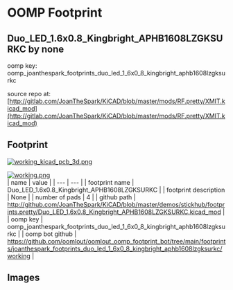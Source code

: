 # OOMP Footprint  
## Duo_LED_1.6x0.8_Kingbright_APHB1608LZGKSURKC  by none  
  
oomp key: oomp_joanthespark_footprints_duo_led_1_6x0_8_kingbright_aphb1608lzgksurkc  
  
source repo at: [http://gitlab.com/JoanTheSpark/KiCAD/blob/master/mods/RF.pretty/XMIT.kicad_mod](http://gitlab.com/JoanTheSpark/KiCAD/blob/master/mods/RF.pretty/XMIT.kicad_mod)  
## Footprint  
  
[![working_kicad_pcb_3d.png](working_kicad_pcb_3d_600.png)](working_kicad_pcb_3d.png)  
  
[![working.png](working_600.png)](working.png)  
| name | value | 
| --- | --- | 
| footprint name | Duo_LED_1.6x0.8_Kingbright_APHB1608LZGKSURKC | 
| footprint description | None | 
| number of pads | 4 | 
| github path | http://github.com/JoanTheSpark/KiCAD/blob/master/demos/stickhub/footprints.pretty/Duo_LED_1.6x0.8_Kingbright_APHB1608LZGKSURKC.kicad_mod | 
| oomp key | oomp_joanthespark_footprints_duo_led_1_6x0_8_kingbright_aphb1608lzgksurkc | 
| oomp bot github | https://github.com/oomlout/oomlout_oomp_footprint_bot/tree/main/footprints/joanthespark_footprints_duo_led_1_6x0_8_kingbright_aphb1608lzgksurkc/working | 
## Images  
